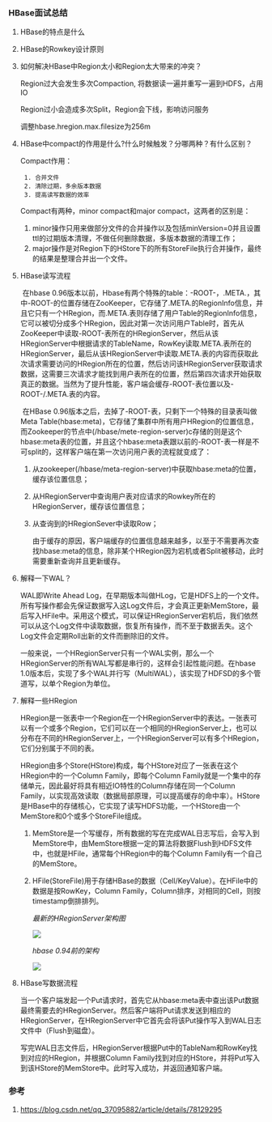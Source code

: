 ### HBase面试总结

1. HBase的特点是什么

2. HBase的Rowkey设计原则

3. 如何解决HBase中Region太小和Region太大带来的冲突？

   Region过大会发生多次Compaction, 将数据读一遍并重写一遍到HDFS，占用IO

   Region过小会造成多次Split，Region会下线，影响访问服务

   调整hbase.hregion.max.filesize为256m

4. HBase中compact的作用是什么?什么时候触发？分哪两种？有什么区别？

   Compact作用：

    	1. 合并文件
    	2. 清除过期，多余版本数据
    	3. 提高读写数据的效率

   Compact有两种，minor compact和major compact，这两者的区别是：

   1. minor操作只用来做部分文件的合并操作以及包括minVersion=0并且设置ttl的过期版本清理，不做任何删除数据，多版本数据的清理工作；
   2. major操作是对Region下的HStore下的所有StoreFile执行合并操作，最终的结果是整理合并出一个文件。

5. HBase读写流程

   ​	在hbase 0.96版本以前，Hbase有两个特殊的table：-ROOT-，.META.，其中-ROOT-的位置存储在ZooKeeper，它存储了.META.的RegionInfo信息，并且它只有一个HRegion，而.META.表则存储了用户Table的RegionInfo信息，它可以被切分成多个HRegion，因此对第一次访问用户Table时，首先从ZooKeeper中读取-ROOT-表所在的HRegionServer，然后从该HRegionServer中根据请求的TableName，RowKey读取.META.表所在的HRegionServer，最后从该HRegionServer中读取.META.表的内容而获取此次请求需要访问的HRegion所在的位置，然后访问该HRegionServer获取请求数据，这需要三次请求才能找到用户表所在的位置，然后第四次请求开始获取真正的数据。当然为了提升性能，客户端会缓存-ROOT-表位置以及-ROOT-/.META.表的内容。

   ​	在HBase 0.96版本之后，去掉了-ROOT-表，只剩下一个特殊的目录表叫做Meta Table(hbase:meta)，它存储了集群中所有用户HRegion的位置信息，而Zookeeper的节点中(/hbase/mete-region-server)c存储的则是这个hbase:meta表的位置，并且这个hbase:meta表跟以前的-ROOT-表一样是不可split的，这样客户端在第一次访问用户表的流程就变成了：

    1. 从zookeeper(/hbase/meta-region-server)中获取hbase:meta的位置，缓存该位置信息；

    2. 从HRegionServer中查询用户表对应请求的Rowkey所在的HRegionServer，缓存该位置信息；

    3. 从查询到的HRegionSever中读取Row；

       由于缓存的原因，客户端缓存的位置信息越来越多，以至于不需要再次查找hbase:meta的信息，除非某个HRegion因为宕机或者Split被移动，此时需要重新查询并且更新缓存。

6. 解释一下WAL？

   WAL即Write Ahead Log，在早期版本叫做HLog，它是HDFS上的一个文件。所有写操作都会先保证数据写入这Log文件后，才会真正更新MemStore，最后写入HFile中。采用这个模式，可以保证HRegionServer宕机后，我们依然可以从这个Log文件中读取数据，恢复所有操作，而不至于数据丢失。这个Log文件会定期Roll出新的文件而删除旧的文件。

   一般来说，一个HRegionServer只有一个WAL实例，那么一个HRegionServer的所有WAL写都是串行的，这样会引起性能问题。在hbase 1.0版本后，实现了多个WAL并行写（MultiWAL），该实现了HDFSD的多个管道写，以单个Region为单位。

7. 解释一些HRegion

   HRegion是一张表中一个Region在一个HRegionServer中的表达。一张表可以有一个或多个Region，它们可以在一个相同的HRegionServer上，也可以分布在不同的HRegionServer上，一个HRegionServer可以有多个HRegion，它们分别属于不同的表。

   HRegion由多个Store(HStore)构成，每个HStore对应了一张表在这个HRegion中的一个Column Family，即每个Column Family就是一个集中的存储单元，因此最好将具有相近IO特性的Column存储在同一个Column Family，以实现高效读取（数据局部原理，可以提高缓存的命中率）。HStore是HBase中的存储核心，它实现了读写HDFS功能，一个HStore由一个MemStore和0个或多个StoreFile组成。

   1. MemStore是一个写缓存，所有数据的写在完成WAL日志写后，会写入到MemStore中，由MemStore根据一定的算法将数据Flush到HDFS文件中，也就是HFile，通常每个HRegion中的每个Column Family有一个自己的MemStore。

   2. HFile(StoreFile)用于存储HBase的数据（Cell/KeyValue）。在HFile中的数据是按RowKey，Column Family，Column排序，对相同的Cell，则按timestamp倒排排列。

      <i>最新的HRegionServer架构图</i>

      ![](https://img-blog.csdn.net/20170928232815573?watermark/2/text/aHR0cDovL2Jsb2cuY3Nkbi5uZXQvcXFfMzcwOTU4ODI=/font/5a6L5L2T/fontsize/400/fill/I0JBQkFCMA==/dissolve/70/gravity/SouthEast)



      <i>hbase 0.94前的架构</i>

      ![](https://img-blog.csdn.net/20170928232910363?watermark/2/text/aHR0cDovL2Jsb2cuY3Nkbi5uZXQvcXFfMzcwOTU4ODI=/font/5a6L5L2T/fontsize/400/fill/I0JBQkFCMA==/dissolve/70/gravity/SouthEast)

8. HBase写数据流程

   当一个客户端发起一个Put请求时，首先它从hbase:meta表中查出该Put数据最终需要去的HRegionServer。然后客户端将Put请求发送到相应的HRegionServer，在HRegionServer中它首先会将该Put操作写入到WAL日志文件中（Flush到磁盘）。

   写完WAL日志文件后，HRegionServer根据Put中的TableNam和RowKey找到对应的HRegion，并根据Column Family找到对应的HStore，并将Put写入到该HStore的MemStore中。此时写入成功，并返回通知客户端。







### 参考

1. https://blog.csdn.net/qq_37095882/article/details/78129295

